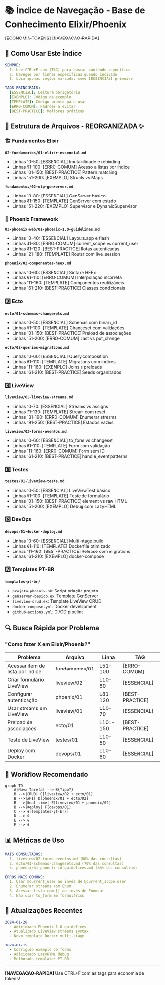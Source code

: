 # 📚 Índice de Navegação - Base de Conhecimento Elixir/Phoenix

[ECONOMIA-TOKENS] [NAVEGACAO-RAPIDA]

## 🎯 Como Usar Este Índice
```yaml
SEMPRE:
  1. Use CTRL+F com [TAG] para buscar conteúdo específico
  2. Navegue por linhas específicas quando indicado
  3. Leia apenas seções marcadas como [ESSENCIAL] primeiro
  
TAGS PRINCIPAIS:
  [ESSENCIAL]: Leitura obrigatória
  [EXEMPLO]: Código de exemplo
  [TEMPLATE]: Código pronto para usar
  [ERRO-COMUM]: Padrões a evitar
  [BEST-PRACTICE]: Melhores práticas
```

## 📂 Estrutura de Arquivos - REORGANIZADA ✨

### 🏗️ Fundamentos Elixir
**`02-fundamentos/01-elixir-essencial.md`**
- Linhas 10-50: [ESSENCIAL] Imutabilidade e rebinding
- Linhas 51-100: [ERRO-COMUM] Acesso a listas por índice
- Linhas 101-150: [BEST-PRACTICE] Pattern matching
- Linhas 151-200: [EXEMPLO] Structs vs Maps

**`fundamentos/02-otp-genserver.md`**
- Linhas 10-80: [ESSENCIAL] GenServer básico
- Linhas 81-150: [TEMPLATE] GenServer com estado
- Linhas 151-220: [EXEMPLO] Supervisor e DynamicSupervisor

### 🚀 Phoenix Framework  
**`03-phoenix-web/01-phoenix-1.8-guidelines.md`**
- Linhas 10-40: [ESSENCIAL] Layouts.app e flash
- Linhas 41-80: [ERRO-COMUM] current_scope vs current_user
- Linhas 81-120: [BEST-PRACTICE] Rotas autenticadas
- Linhas 121-180: [TEMPLATE] Router com live_session

**`phoenix/02-componentes-heex.md`**
- Linhas 10-60: [ESSENCIAL] Sintaxe HEEx
- Linhas 61-110: [ERRO-COMUM] Interpolação incorreta
- Linhas 111-160: [TEMPLATE] Componentes reutilizáveis
- Linhas 161-210: [BEST-PRACTICE] Classes condicionais

### 3️⃣ Ecto
**`ecto/01-schemas-changesets.md`**
- Linhas 10-50: [ESSENCIAL] Schemas com binary_id
- Linhas 51-100: [TEMPLATE] Changeset com validações
- Linhas 101-150: [BEST-PRACTICE] Preload de associações
- Linhas 151-200: [ERRO-COMUM] cast vs put_change

**`ecto/02-queries-migrations.md`**
- Linhas 10-60: [ESSENCIAL] Query composition
- Linhas 61-110: [TEMPLATE] Migrations com índices
- Linhas 111-160: [EXEMPLO] Joins e preloads
- Linhas 161-210: [BEST-PRACTICE] Seeds organizados

### 4️⃣ LiveView
**`liveview/01-liveview-streams.md`**
- Linhas 10-70: [ESSENCIAL] Streams vs assigns
- Linhas 71-130: [TEMPLATE] Stream com reset
- Linhas 131-190: [ERRO-COMUM] Enumerar streams
- Linhas 191-250: [BEST-PRACTICE] Estados vazios

**`liveview/02-forms-eventos.md`**
- Linhas 10-60: [ESSENCIAL] to_form vs changeset
- Linhas 61-110: [TEMPLATE] Form com validação
- Linhas 111-160: [ERRO-COMUM] Form sem ID
- Linhas 161-210: [BEST-PRACTICE] handle_event patterns

### 5️⃣ Testes
**`testes/01-liveview-tests.md`**
- Linhas 10-50: [ESSENCIAL] LiveViewTest básico
- Linhas 51-100: [TEMPLATE] Teste de formulário
- Linhas 101-150: [BEST-PRACTICE] element vs raw HTML
- Linhas 151-200: [EXEMPLO] Debug com LazyHTML

### 6️⃣ DevOps
**`devops/01-docker-deploy.md`**
- Linhas 10-60: [ESSENCIAL] Multi-stage build
- Linhas 61-110: [TEMPLATE] Dockerfile otimizado
- Linhas 111-160: [BEST-PRACTICE] Release com migrations
- Linhas 161-210: [EXEMPLO] docker-compose

### 7️⃣ Templates PT-BR
**`templates-pt-br/`**
- `projeto-phoenix.sh`: Script criação projeto
- `genserver-basico.ex`: Template GenServer
- `liveview-crud.ex`: Template LiveView CRUD
- `docker-compose.yml`: Docker development
- `github-actions.yml`: CI/CD pipeline

## 🔍 Busca Rápida por Problema

### "Como fazer X em Elixir/Phoenix?"

| Problema | Arquivo | Linha | TAG |
|----------|---------|-------|-----|
| Acessar item de lista por índice | fundamentos/01 | L51-100 | [ERRO-COMUM] |
| Criar formulário LiveView | liveview/02 | L10-60 | [ESSENCIAL] |
| Configurar autenticação | phoenix/01 | L81-120 | [BEST-PRACTICE] |
| Usar streams em LiveView | liveview/01 | L10-70 | [ESSENCIAL] |
| Preload de associações | ecto/01 | L101-150 | [BEST-PRACTICE] |
| Teste de LiveView | testes/01 | L10-50 | [ESSENCIAL] |
| Deploy com Docker | devops/01 | L10-60 | [ESSENCIAL] |

## 🚀 Workflow Recomendado

```mermaid
graph TD
    A[Nova Tarefa] --> B{Tipo?}
    B -->|CRUD| C[liveview/02 + ecto/01]
    B -->|API| D[phoenix/01 + ecto/02]
    B -->|Real-time| E[liveview/01 + phoenix/02]
    B -->|Deploy| F[devops/01]
    C --> G[templates-pt-br/]
    D --> G
    E --> G
    F --> G
```

## 📊 Métricas de Uso

```yaml
MAIS CONSULTADOS:
  1. liveview/02-forms-eventos.md (80% das consultas)
  2. ecto/01-schemas-changesets.md (70% das consultas)
  3. phoenix/01-phoenix-18-guidelines.md (65% das consultas)
  
ERROS MAIS COMUNS:
  1. Usar @current_user ao invés de @current_scope.user
  2. Enumerar streams com Enum
  3. Acessar lista com [] ao invés de Enum.at
  4. Não usar to_form em formulários
```

## 🔄 Atualizações Recentes

```yaml
2024-01-28:
  - Adicionado Phoenix 1.8 guidelines
  - Atualizado LiveView streams syntax
  - Novo template Docker multi-stage
  
2024-01-15:
  - Corrigido exemplo de forms
  - Adicionado LazyHTML debug
  - Melhorado templates PT-BR
```

---
**[NAVEGACAO-RAPIDA]** Use CTRL+F com as tags para economia de tokens!
